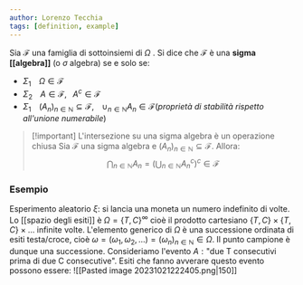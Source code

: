 ```yaml
---
author: Lorenzo Tecchia
tags: [definition, example]
---
```

Sia $\mathcal{F}$ una famiglia di sottoinsiemi di $\Omega$ . Si dice che $\mathcal{F}$ è una **sigma [[algebra]]** (o $\sigma$ algebra) se e solo se:
- $\Sigma_{1}\;\;\;\; \Omega \in \mathcal{F}$
- $\Sigma_{2}\;\;\;\; A \in \mathcal{F}, \;\;\; A^{c}\in \mathcal{F}$
- $\Sigma_{1}\;\;\;\; (A_n)_{n \in \mathbb{N}} \subseteq \mathcal{F}, \;\;\;\; \cup_{n \in \mathbb{N}}A_{n} \in \mathcal{F}$(_proprietà di stabilità rispetto all'unione numerabile_)

>[!important] L'intersezione su una sigma algebra è un operazione chiusa
> Sia $\mathcal{F}$ una sigma algebra e $(A_n)_{n \in \mathbb{N}}\subseteq \mathcal{F}$. Allora: $$\bigcap_{n \in \mathbb{N}} A_{n}=\left(\bigcup_{n \in \mathbb{N}}A_{n}^{c}\right)^{c}\in \mathcal{F}$$

### Esempio
Esperimento aleatorio $\xi$: si lancia una moneta un numero indefinito di volte. Lo [[spazio degli esiti]] è $\Omega = \{T,C\}^{\infty}$ cioè il prodotto cartesiano $\{T,C\} \times \{T,C\} \times \dots$ infinite volte. L'elemento generico di $\Omega$ è una successione ordinata di esiti testa/croce, cioè $\omega = (\omega_{1}, \omega_{2}, \dots)=(\omega_{n})_{n \in \mathbb{N}} \in \Omega$. Il punto campione è dunque una successione.
Consideriamo l'evento $A:\text{"due T consecutivi prima di due C consecutive"}$. Esiti che fanno avverare questo evento possono essere:
![[Pasted image 20231021222405.png|150]]
